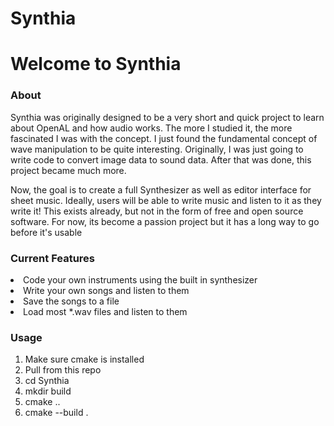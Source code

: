 # Synthia
<h1>Welcome to Synthia</h1>
<h3>About</h3>
<p>Synthia was originally designed to be a very short and quick project to learn about OpenAL and 
how audio works. The more I studied it, the more fascinated I was with the concept. I just found the
fundamental concept of wave manipulation to be quite interesting. Originally, I was just going to write code
to convert image data to sound data. After that was done, this project became much more.</p>
<p>Now, the goal is to create a full Synthesizer as well as editor interface for sheet music. Ideally,
users will be able to write music and listen to it as they write it! This exists already, but not in the form of 
free and open source software. For now, its become a passion project but it has a long way to go before it's usable</p>
<h3>Current Features</h3>
<ui>
<li>Code your own instruments using the built in synthesizer</li>
<li>Write your own songs and listen to them</li>
<li>Save the songs to a file</li>
<li>Load most *.wav files and listen to them</li>
</ui>
<h3>Usage</h3>
<ol>
<li>Make sure cmake is installed</li>
<li>Pull from this repo</li>
<li>cd Synthia</li>
<li>mkdir build</li>
<li>cmake ..</li>
<li>cmake --build .</li>
</ol>
